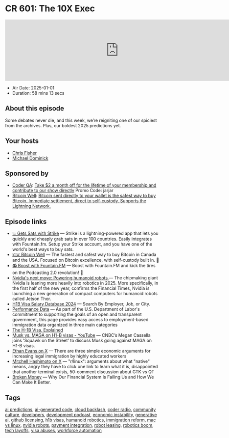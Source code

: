 # CR 601: The 10X Exec

<iframe src="https://player.fireside.fm/v2/MLf2ZzhC+Di9-yK5Y?theme=dark" width="740" height="200" frameborder="0" scrolling="no"></iframe>

* Air Date: 2025-01-01
* Duration: 58 mins 13 secs

## About this episode

Some debates never die, and this week, we’re reigniting one of our spiciest from the archives. Plus, our boldest 2025 predictions yet.

## Your hosts
* [Chris Fisher](https://coder.show/hosts/chrislas)
* [Michael Dominick](https://coder.show/hosts/michael)

## Sponsored by

  * [Coder QA](https://jupitersignal.memberful.com/checkout?plan=53334&coupon=jarjar): [Take $2 a month off for the lifetime of your membership and contribute to our show directly](https://jupitersignal.memberful.com/checkout?plan=53334&coupon=jarjar) Promo Code: jarjar
  * [Bitcoin Well](https://bitcoinwell.com/jupiter): [Bitcoin sent directly to your wallet is the safest way to buy Bitcoin. Immediate settlement, direct to self-custody. Supports the Lightning Network.](https://bitcoinwell.com/jupiter)



## Episode links

  * [💥 Gets Sats with Strike](https://strike.me/ "💥 Gets Sats with Strike") — Strike is a lightning-powered app that lets you quickly and cheaply grab sats in over 100 countries. Easily integrates with Fountain.fm. Setup your Strike account, and you have one of the world's best ways to buy sats.
  * [🇨🇦 Bitcoin Well](https://coder.show/bitcoin "🇨🇦  Bitcoin Well") — The fastest and safest way to buy Bitcoin in Canada and the USA. Focused on Bitcoin excellence, with self-custody built in. 🥇
  * [📻 Boost with Fountain.FM](https://fountain.fm/ "📻 Boost with Fountain.FM") — Boost with Fountain.FM and kick the tires on the Podcasting 2.0 revolution! 🚀
  * [Nvidia's next move: Powering humanoid robots ](https://techcrunch.com/2024/12/29/nvidias-next-move-powering-humanoid-robots/ "Nvidia's next move: Powering humanoid robots ") — The chipmaking giant Nvidia is leaning more heavily into robotics in 2025. More specifically, in the first half of the new year, confirms the Financial Times, Nvidia is launching a new generation of compact computers for humanoid robots called Jetson Thor.
  * [H1B Visa Salary Database 2024](https://h1bdata.info/ "H1B Visa Salary Database 2024") — Search By Employer, Job, or City.
  * [Performance Data](https://www.dol.gov/agencies/eta/foreign-labor/performance#dis "Performance Data") — As part of the U.S. Department of Labor's commitment to supporting the goals of an open and transparent government, this page provides easy access to employment-based immigration data organized in three main categories
  * [The H-1B Visa, Explained](https://www.boundless.com/immigration-resources/the-h-1b-visa-explained/ "The H-1B Visa, Explained")
  * [Musk vs. MAGA on H1-B visas - YouTube](https://www.youtube.com/watch?v=ODTElnxHnU4 "Musk vs. MAGA on H1-B visas - YouTube") — CNBC’s Megan Cassella joins 'Squawk on the Street' to discuss Musk going against MAGA on H1-B visas.
  * [Ethan Evans on X](https://x.com/EthanEvansVP/status/1873036572863676803 "Ethan Evans on X") — There are three simple economic arguments for increasing legal immigration by highly educated workers
  * [Mitchell Hashimoto on X](https://x.com/mitchellh/status/1873115717668880554 "Mitchell Hashimoto on X") — "r/linux": arguments about what "native" means, angry they have to click one link to learn what it is, disappointed that another terminal exists, 50-comment discussion about GTK vs QT
  * [Broken Money](https://www.amazon.com/Broken-Money-Financial-System-Failing/dp/B0CNS7NQLD "Broken Money") — Why Our Financial System Is Failing Us and How We Can Make It Better.



## Tags

[ai predictions](https://coder.show/tags/ai%20predictions), [ai-generated code](https://coder.show/tags/ai-generated%20code), [cloud backlash](https://coder.show/tags/cloud%20backlash), [coder radio](https://coder.show/tags/coder%20radio), [community culture](https://coder.show/tags/community%20culture), [developers](https://coder.show/tags/developers), [development podcast](https://coder.show/tags/development%20podcast), [economic instability](https://coder.show/tags/economic%20instability), [generative ai](https://coder.show/tags/generative%20ai), [github licensing](https://coder.show/tags/github%20licensing), [h1b visas](https://coder.show/tags/h1b%20visas), [humanoid robotics](https://coder.show/tags/humanoid%20robotics), [immigration reform](https://coder.show/tags/immigration%20reform), [mac vs linux](https://coder.show/tags/mac%20vs%20linux), [nvidia robots](https://coder.show/tags/nvidia%20robots), [payment integration](https://coder.show/tags/payment%20integration), [robot leasing](https://coder.show/tags/robot%20leasing), [robotics boom](https://coder.show/tags/robotics%20boom), [tech layoffs](https://coder.show/tags/tech%20layoffs), [visa abuses](https://coder.show/tags/visa%20abuses), [workforce automation](https://coder.show/tags/workforce%20automation)
